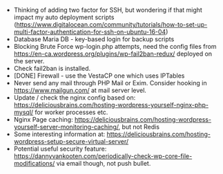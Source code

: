- Thinking of adding two factor for SSH, but wondering if that might impact my auto deployment scripts (https://www.digitalocean.com/community/tutorials/how-to-set-up-multi-factor-authentication-for-ssh-on-ubuntu-16-04)
- Database Maria DB - key-based login for backup scripts
- Blocking Brute Force wp-login.php attempts, need the config files from https://en-ca.wordpress.org/plugins/wp-fail2ban-redux/ deployed on the server.
- Check fail2ban is installed.
- [DONE] Firewall - use the VestaCP one which uses IPTables
- Never send any mail through PHP Mail or Exim. Consider hooking in https://www.mailgun.com/ at mail server level.
- Update / check the nginx config based on: https://deliciousbrains.com/hosting-wordpress-yourself-nginx-php-mysql/ for worker processes etc.
- Nginx Page caching: https://deliciousbrains.com/hosting-wordpress-yourself-server-monitoring-caching/, but not Redis
- Some interesting information at: https://deliciousbrains.com/hosting-wordpress-setup-secure-virtual-server/
- Potential useful security feature:
https://dannyvankooten.com/periodically-check-wp-core-file-modifications/ via email though, not push bullet.